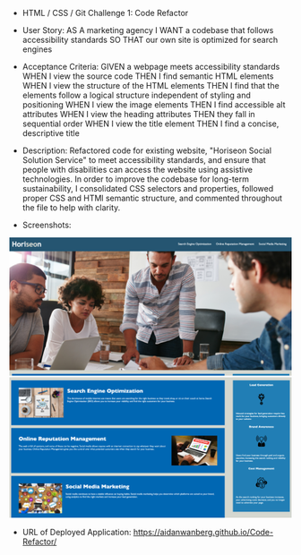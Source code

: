 * HTML / CSS / Git Challenge 1: Code Refactor

* User Story:
AS A marketing agency
I WANT a codebase that follows accessibility standards
SO THAT our own site is optimized for search engines

* Acceptance Criteria:
GIVEN a webpage meets accessibility standards
WHEN I view the source code
THEN I find semantic HTML elements
WHEN I view the structure of the HTML elements
THEN I find that the elements follow a logical structure independent of styling and positioning
WHEN I view the image elements
THEN I find accessible alt attributes
WHEN I view the heading attributes
THEN they fall in sequential order
WHEN I view the title element
THEN I find a concise, descriptive title

* Description:
Refactored code for existing website, "Horiseon Social Solution Service" to meet accessibility standards, and ensure that people with disabilities can access the website using assistive technologies. In order to improve the codebase for long-term sustainability, I consolidated CSS selectors and properties, followed proper CSS and HTMl semantic structure, and commented throughout the file to help with clarity. 

* Screenshots:
<img src="./assets/images/screenshot-1.png" alt="screenshot of top-half of website">
<img src="./assets/images/screenshot-2.png" alt="screenshot of bottom-half of website">

* URL of Deployed Application:
https://aidanwanberg.github.io/Code-Refactor/ 